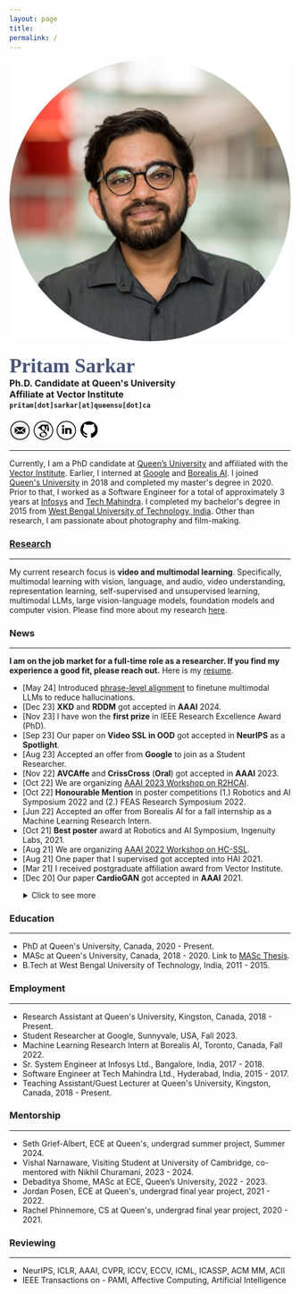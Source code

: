 ```yaml
---
layout: page
title: 
permalink: /
---
```


<div class="row">
	<!-- <center> -->
    <div class="col-sm-3 col-xs-12">
        <img src="./assets/my_images/pp_round.jpg" >
    </div>
    <div class="col-sm-9 col-xs-12" style="margin-bottom: 0;">
        <h4>
            <!-- <strong> -->
            <span style="color: rgb(71, 85, 119); font-family: 'Caveat'; font-size: 36px;">
                Pritam Sarkar
            </span><br>
            <span style="font-size: 16px;">
                Ph.D. Candidate at Queen&apos;s University<br>
                Affiliate at Vector Institute
            </span><br>
            <span style='font-family: "Lucida Console", Monaco, monospace; font-size: 12px;'>
                pritam[dot]sarkar[at]queensu[dot]ca
            </span>
            <!-- <br>
            <span style='font-family: "Lucida Console", Monaco, monospace; font-size: 12px;'>
                sarkar[dot]pritam[dot]ai[at]gmail[dot]com
            </span> (personal email id) -->
            <!-- </strong> -->
        </h4>
        <a title="Email" href="mailto:pritam.sarkar@queensu.ca" target="_blank"><img src="./assets/logos/email.png" width="7.5%" height="7.5%" alt="Email"></a> 
        <a title="Google Scholar" href="https://scholar.google.ca/citations?hl=en&user=o6m0mbsAAAAJ&view_op=list_works&sortby=pubdate" target="_blank"><img src="./assets/logos/google_scholar.png" width="7.5%" height="7.5%" alt="Google Scholar"></a> 
        <a title="LinkedIn" href="https://www.linkedin.com/in/sarkarpritam/" target="_blank"><img src="./assets/logos/linkedin.png" width="7.5%" height="7.5%" alt="LinkedIn"></a> 
        <a title="GitHub" href="https://github.com/pritamqu/" target="_blank"><img src="./assets/logos/github.png" width="7.5%" height="7.5%" alt="GitHub"></a> 
        <!-- <a title="Resume" href="./files/sarkar_resume.pdf" target="_blank"><img src="./assets/logos/cv.png" width="7.5%" height="7.5%" alt="Resume"></a>  -->
    </div>
    <!-- </center> -->
</div>

<hr>

<a name="/news"></a>

Currently, I am a PhD candidate at [Queen’s University](https://queensu.ca/) and affiliated with the [Vector Institute](https://vectorinstitute.ai/). 
Earlier, I interned at [Google](https://research.google/) and [Borealis AI](https://www.borealisai.com/). I joined [Queen's University](https://queensu.ca/) in 2018 and completed my master's degree in 2020. Prior to that, I worked as a Software Engineer for a total of approximately 3 years at [Infosys](https://www.infosys.com/) and [Tech Mahindra](https://www.techmahindra.com/). I completed my bachelor's degree in 2015 from [West Bengal University of Technology, India](/). Other than research, I am passionate about photography and film-making.



### [Research](./research.md)
<hr>

My current research focus is **video and multimodal learning**. 
Specifically, multimodal learning with vision, language, and audio, video understanding, representation learning, self-supervised and unsupervised learning, multimodal LLMs, large vision-language models, foundation models and computer vision. Please find more about my research [here](./research.md).

### News

<hr>

<p><strong><mark class="red">

I am on the job market for a full-time role as a researcher. If you find my experience a good fit, please reach out.</mark></strong>
Here is my [resume](resume.pdf). 
</p>

- [May 24] Introduced [phrase-level alignment](https://arxiv.org/abs/2405.18654) to finetune multimodal LLMs to reduce hallucinations.
- [Dec 23] **XKD** and **RDDM** got accepted in **AAAI** 2024.
- [Nov 23] I have won the **first prize** in IEEE Research Excellence Award (PhD).
- [Sep 23] Our paper on **Video SSL in OOD** got accepted in **NeurIPS** as a **Spotlight**.
- [Aug 23] Accepted an offer from **Google** to join as a Student Researcher.
- [Nov 22] **AVCAffe** and **CrissCross** (**Oral**) got accepted in **AAAI** 2023.
- [Oct 22] We are organizing [AAAI 2023 Workshop on R2HCAI](https://r2hcai.github.io/AAAI-23/).
- [Oct 22] **Honourable Mention** in poster competitions (1.) Robotics and AI Symposium 2022 and (2.) FEAS Research Symposium 2022.
- [Jun 22] Accepted an offer from Borealis AI for a fall internship as a Machine Learning Research Intern.
- [Oct 21] **Best poster** award at Robotics and AI Symposium, Ingenuity Labs, 2021.
- [Aug 21] We are organizing [AAAI 2022 Workshop on HC-SSL](https://hcssl.github.io/AAAI-22/).
- [Aug 21] One paper that I supervised got accepted into HAI 2021.
- [Mar 21] I received postgraduate affiliation award from Vector Institute.
- [Dec 20] Our paper **CardioGAN** got accepted in **AAAI** 2021.

<details>
  <summary style="margin-left: 25px;">Click to see more</summary>
  <ul>
  <li>[Aug 20] My first journal/transaction as a first author got accepted in IEEE Trans. of Affective Computing.</li>
  <li>[Apr 20] Successfully defended my M.A.Sc. thesis. <a href="https://www.linkedin.com/posts/sarkarpritam_phd-thesisabrdefense-activity-6656981020174356480-K8K5/">picture</a></li>
  <li>[Jan 20] Conference paper on ECG-based SSL got accepted in IEEE ICASSP 2020 for oral presentation.</li>
  <li>[Jun 19] My first paper got accepted for oral presentation in IEEE ACII 2019.</li>
  <li>[Sep 18] Joined Queen's for master's degree.</li>
  <li>[Dec 17] Joined Infosys as a Sr. System Engineer.</li>
  <li>[Nov 15] Joined Tech Mahindra as an Associate Software Engineer.</li>
  <li>[Jun 15] Completed graduation!</li>
</ul>


</details>


<!-- <hr> -->

<a name="/education"></a>

### Education
<hr>

- PhD at Queen's University, Canada, 2020 - Present.
- MASc at Queen's University, Canada, 2018 - 2020. Link to [MASc Thesis](https://qspace.library.queensu.ca/handle/1974/27746).
- B.Tech at West Bengal University of Technology, India, 2011 - 2015.

<a name="/employment"></a>

### Employment
<hr>

- Research Assistant at Queen's University, Kingston, Canada, 2018 - Present.
- Student Researcher at Google, Sunnyvale, USA, Fall 2023.
- Machine Learning Research Intern at Borealis AI, Toronto, Canada, Fall 2022.
- Sr. System Engineer at Infosys Ltd., Bangalore, India, 2017 - 2018.
- Software Engineer at Tech Mahindra Ltd., Hyderabad, India, 2015 - 2017.
- Teaching Assistant/Guest Lecturer at Queen's University, Kingston, Canada, 2018 - Present.

<a name="/mentorship"></a>

### Mentorship
<hr>

- Seth Grief-Albert, ECE at Queen's, undergrad summer project, Summer 2024.
- Vishal Narnaware, Visiting Student at University of Cambridge, co-mentored with Nikhil Churamani, 2023 - 2024.
- Debaditya Shome, MASc at ECE, Queen’s University, 2022 - 2023.
- Jordan Posen, ECE at Queen's, undergrad final year project, 2021 - 2022.
- Rachel Phinnemore, CS at Queen's, undergrad final year project, 2020 - 2021.


<a name="/reviewing"></a>

### Reviewing
<hr>

- NeurIPS, ICLR, AAAI, CVPR, ICCV, ECCV, ICML, ICASSP, ACM MM, ACII
- IEEE Transactions on - PAMI, Affective Computing, Artificial Intelligence

<!-- 
<a name="/talks"></a>

### Talks
<hr>

- [Jul 2023] at Ingenuity Labs, Queen's University, Title: Learning withour human supervision
- [Jan 2023] at Borealis AI, Title: AugESeq: Augmentation improves Event Sequence prediction
 -->

